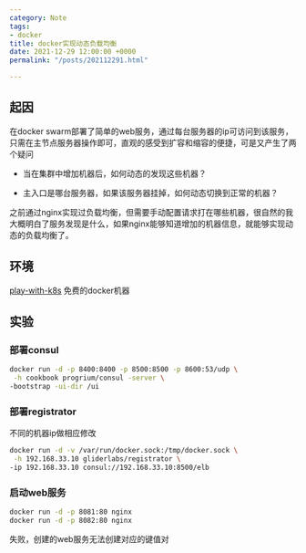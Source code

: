 ```yaml
---
category: Note
tags:
- docker
title: docker实现动态负载均衡
date: 2021-12-29 12:00:00 +0000
permalink: "/posts/202112291.html"

---
```

## 起因

在docker swarm部署了简单的web服务，通过每台服务器的ip可访问到该服务，只需在主节点服务器操作即可，直观的感受到扩容和缩容的便捷，可是又产生了两个疑问

- 当在集群中增加机器后，如何动态的发现这些机器？

- 主入口是哪台服务器，如果该服务器挂掉，如何动态切换到正常的机器？

之前通过nginx实现过负载均衡，但需要手动配置请求打在哪些机器，很自然的我大概明白了服务发现是什么，如果nginx能够知道增加的机器信息，就能够实现动态的负载均衡了。

## 环境

[play-with-k8s](https://labs.play-with-k8s.com/) 免费的docker机器

## 实验

### 部署consul

```bash
docker run -d -p 8400:8400 -p 8500:8500 -p 8600:53/udp \
 -h cookbook progrium/consul -server \
-bootstrap -ui-dir /ui
```

### 部署registrator

不同的机器ip做相应修改

```bash
docker run -d -v /var/run/docker.sock:/tmp/docker.sock \
 -h 192.168.33.10 gliderlabs/registrator \
-ip 192.168.33.10 consul://192.168.33.10:8500/elb
```

### 启动web服务

```bash
docker run -d -p 8081:80 nginx
docker run -d -p 8082:80 nginx
```

失败，创建的web服务无法创建对应的键值对